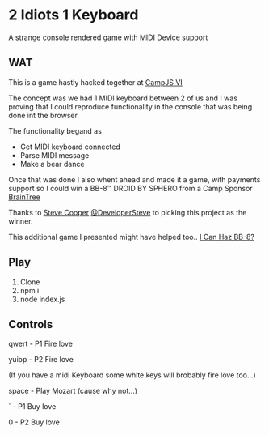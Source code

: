 # 2 Idiots 1 Keyboard

A strange console rendered game with MIDI Device support

## WAT

This is a game hastly hacked together at [CampJS VI](http://vi.campjs.com/)

The concept was we had 1 MIDI keyboard between 2 of us and I was proving that I could reproduce functionality in the console that was being done int the browser.

The functionality begand as
- Get MIDI keyboard connected
- Parse MIDI message
- Make a bear dance

Once that was done I also whent ahead and made it a game, with payments support so I could win a BB-8™ DROID BY SPHERO from a Camp Sponsor [BrainTree](https://www.braintreepayments.com/)

Thanks to [Steve Cooper](https://github.com/developersteve) [@DeveloperSteve](https://twitter.com/DeveloperSteve) to picking this project as the winner.

This additional game I presented might have helped too.. [I Can Haz BB-8?](https://github.com/MauriceButler/i-can-haz-bb8)


## Play

1. Clone
2. npm i
3. node index.js

## Controls

qwert - P1 Fire love

yuiop - P2 Fire love

(If you have a midi Keyboard some white keys will brobably fire love too...)

space - Play Mozart (cause why not...)

` - P1 Buy love

0 - P2 Buy love